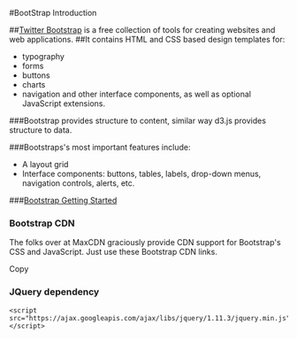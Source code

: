 #BootStrap Introduction

##[Twitter Bootstrap](http://getbootstrap.com/) is a free collection of tools for creating websites and web applications.
##It contains HTML and CSS based design templates for:
*   typography
*   forms
*   buttons
*   charts
*   navigation and other interface components, as well as optional JavaScript extensions.


###Bootstrap provides structure to content, similar way d3.js provides structure to data.

###Bootstraps's most important features include:

*   A layout grid
*   Interface components: buttons, tables, labels, drop-down menus, navigation controls, alerts, etc.

###[Bootstrap Getting Started](http://getbootstrap.com/getting-started/)

### Bootstrap CDN
The folks over at MaxCDN graciously provide CDN support for Bootstrap's CSS and JavaScript. Just use these Bootstrap CDN links.

Copy
<!-- Latest compiled and minified CSS -->
<link rel="stylesheet" href="https://maxcdn.bootstrapcdn.com/bootstrap/3.3.5/css/bootstrap.min.css">

<!-- Optional theme -->
<link rel="stylesheet" href="https://maxcdn.bootstrapcdn.com/bootstrap/3.3.5/css/bootstrap-theme.min.css">

<!-- Latest compiled and minified JavaScript -->
<script src="https://maxcdn.bootstrapcdn.com/bootstrap/3.3.5/js/bootstrap.min.js"></script>

### JQuery dependency

<!-- jQuery (necessary for Bootstrap's JavaScript plugins) -->
    <script src="https://ajax.googleapis.com/ajax/libs/jquery/1.11.3/jquery.min.js"></script>






